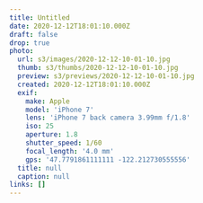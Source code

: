 ```yaml
---
title: Untitled
date: 2020-12-12T18:01:10.000Z
draft: false
drop: true
photo:
  url: s3/images/2020-12-12-10-01-10.jpg
  thumb: s3/thumbs/2020-12-12-10-01-10.jpg
  preview: s3/previews/2020-12-12-10-01-10.jpg
  created: 2020-12-12T18:01:10.000Z
  exif:
    make: Apple
    model: 'iPhone 7'
    lens: 'iPhone 7 back camera 3.99mm f/1.8'
    iso: 25
    aperture: 1.8
    shutter_speed: 1/60
    focal_length: '4.0 mm'
    gps: '47.7791861111111 -122.212730555556'
  title: null
  caption: null
links: []
---
```

